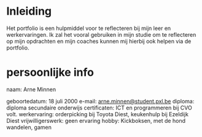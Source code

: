 # Inleiding
Het portfolio is een hulpmiddel voor te reflecteren bij mijn leer en werkervaringen.
Ik zal het vooral gebruiken in mijn studie om te reflecteren op mijn opdrachten en mijn coaches kunnen mij hierbij ook helpen via de portfolio.


# persoonlijke info
naam: Arne Minnen

geboortedatum: 18 juli 2000
e-mail: arne.minnen@student.pxl.be
diploma: diploma secundaire onderwijs
certificaten: ICT en programmeren bij CVO volt.
werkervaring: orderpicking bij Toyota Diest, keukenhulp bij Ezeldijk Diest
vrijwilligerswerk: geen ervaring
hobby: Kickboksen, met de hond wandelen, gamen

